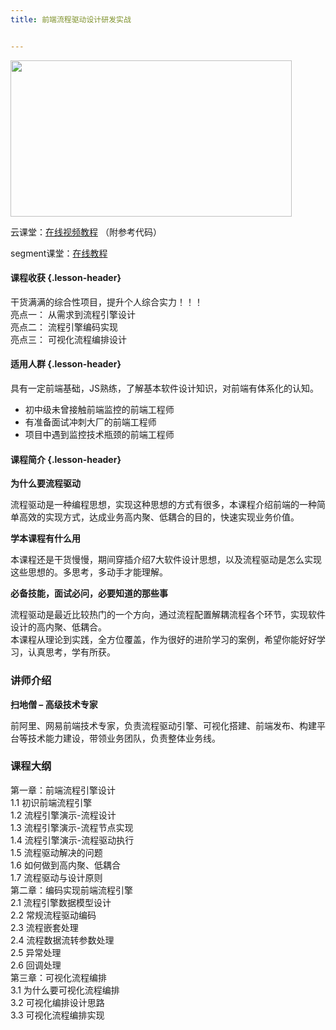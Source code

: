 ```yaml
---
title: 前端流程驱动设计研发实战


---
```

<p id="iKsMaRi">
  <img loading="lazy" width="450" height="250" class="alignnone size-full wp-image-5875 shadow" src="https://haomou.oss-cn-beijing.aliyuncs.com/upload/2020/09/img_5f526b6a6aa53.png?x-oss-process=image/quality,q_10/resize,m_lfit,w_200" data-src="https://haomou.oss-cn-beijing.aliyuncs.com/upload/2020/09/img_5f526b6a6aa53.png?x-oss-process=image/format,webp" alt="" srcset="https://haomou.oss-cn-beijing.aliyuncs.com/upload/2020/09/img_5f526b6a6aa53.png?x-oss-process=image/format,webp 450w, https://haomou.oss-cn-beijing.aliyuncs.com/upload/2020/09/img_5f526b6a6aa53.png?x-oss-process=image/quality,q_50/resize,m_fill,w_300,h_167/format,webp 300w" sizes="(max-width: 450px) 100vw, 450px" />
</p>

云课堂：[在线视频教程][1] （附参考代码）

segment课堂：[在线教程][2]

#### 课程收获 {.lesson-header}

干货满满的综合性项目，提升个人综合实力！！！  
亮点一： 从需求到流程引擎设计  
亮点二： 流程引擎编码实现  
亮点三： 可视化流程编排设计

#### 适用人群 {.lesson-header}

具有一定前端基础，JS熟练，了解基本软件设计知识，对前端有体系化的认知。

* 初中级未曾接触前端监控的前端工程师
* 有准备面试冲刺大厂的前端工程师
* 项目中遇到监控技术瓶颈的前端工程师

#### 课程简介 {.lesson-header}

**为什么要流程驱动**

流程驱动是一种编程思想，实现这种思想的方式有很多，本课程介绍前端的一种简单高效的实现方式，达成业务高内聚、低耦合的目的，快速实现业务价值。

**学本课程有什么用**

本课程还是干货慢慢，期间穿插介绍7大软件设计思想，以及流程驱动是怎么实现这些思想的。多思考，多动手才能理解。

**必备技能，面试必问，必要知道的那些事**

流程驱动是最近比较热门的一个方向，通过流程配置解耦流程各个环节，实现软件设计的高内聚、低耦合。  
本课程从理论到实践，全方位覆盖，作为很好的进阶学习的案例，希望你能好好学习，认真思考，学有所获。

### 讲师介绍

**扫地僧 &#8211; 高级技术专家**

前阿里、网易前端技术专家，负责流程驱动引擎、可视化搭建、前端发布、构建平台等技术能力建设，带领业务团队，负责整体业务线。

### 课程大纲

第一章：前端流程引擎设计  
1.1 初识前端流程引擎  
1.2 流程引擎演示-流程设计  
1.3 流程引擎演示-流程节点实现  
1.4 流程引擎演示-流程驱动执行  
1.5 流程驱动解决的问题  
1.6 如何做到高内聚、低耦合  
1.7 流程驱动与设计原则  
第二章：编码实现前端流程引擎  
2.1 流程引擎数据模型设计  
2.2 常规流程驱动编码  
2.3 流程嵌套处理  
2.4 流程数据流转参数处理  
2.5 异常处理  
2.6 回调处理  
第三章：可视化流程编排  
3.1 为什么要可视化流程编排  
3.2 可视化编排设计思路  
3.3 可视化流程编排实现

 [1]: https://study.163.com/course/courseMain.htm?courseId=1210194478&share=2&shareId=400000000351011
 [2]: https://ke.sifou.com/course/1650000023471067
